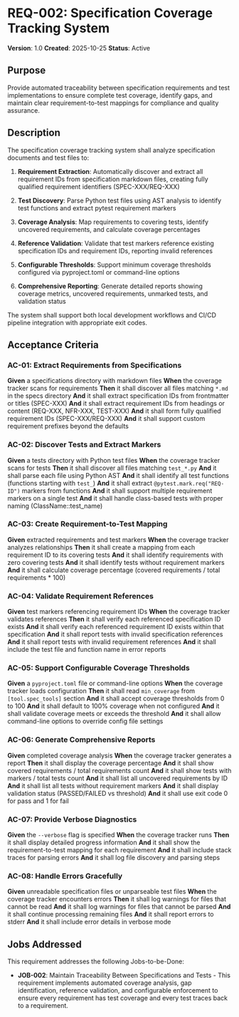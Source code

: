 # REQ-002: Specification Coverage Tracking System

**Version**: 1.0
**Created**: 2025-10-25
**Status**: Active

## Purpose

Provide automated traceability between specification requirements and test implementations to ensure complete test coverage, identify gaps, and maintain clear requirement-to-test mappings for compliance and quality assurance.

## Description

The specification coverage tracking system shall analyze specification documents and test files to:

1. **Requirement Extraction**: Automatically discover and extract all requirement IDs from specification markdown files, creating fully qualified requirement identifiers (SPEC-XXX/REQ-XXX)

2. **Test Discovery**: Parse Python test files using AST analysis to identify test functions and extract pytest requirement markers

3. **Coverage Analysis**: Map requirements to covering tests, identify uncovered requirements, and calculate coverage percentages

4. **Reference Validation**: Validate that test markers reference existing specification IDs and requirement IDs, reporting invalid references

5. **Configurable Thresholds**: Support minimum coverage thresholds configured via pyproject.toml or command-line options

6. **Comprehensive Reporting**: Generate detailed reports showing coverage metrics, uncovered requirements, unmarked tests, and validation status

The system shall support both local development workflows and CI/CD pipeline integration with appropriate exit codes.

## Acceptance Criteria

### AC-01: Extract Requirements from Specifications

**Given** a specifications directory with markdown files
**When** the coverage tracker scans for requirements
**Then** it shall discover all files matching `*.md` in the specs directory
**And** it shall extract specification IDs from frontmatter or titles (SPEC-XXX)
**And** it shall extract requirement IDs from headings or content (REQ-XXX, NFR-XXX, TEST-XXX)
**And** it shall form fully qualified requirement IDs (SPEC-XXX/REQ-XXX)
**And** it shall support custom requirement prefixes beyond the defaults

### AC-02: Discover Tests and Extract Markers

**Given** a tests directory with Python test files
**When** the coverage tracker scans for tests
**Then** it shall discover all files matching `test_*.py`
**And** it shall parse each file using Python AST
**And** it shall identify all test functions (functions starting with `test_`)
**And** it shall extract `@pytest.mark.req("REQ-ID")` markers from functions
**And** it shall support multiple requirement markers on a single test
**And** it shall handle class-based tests with proper naming (ClassName::test_name)

### AC-03: Create Requirement-to-Test Mapping

**Given** extracted requirements and test markers
**When** the coverage tracker analyzes relationships
**Then** it shall create a mapping from each requirement ID to its covering tests
**And** it shall identify requirements with zero covering tests
**And** it shall identify tests without requirement markers
**And** it shall calculate coverage percentage (covered requirements / total requirements * 100)

### AC-04: Validate Requirement References

**Given** test markers referencing requirement IDs
**When** the coverage tracker validates references
**Then** it shall verify each referenced specification ID exists
**And** it shall verify each referenced requirement ID exists within that specification
**And** it shall report tests with invalid specification references
**And** it shall report tests with invalid requirement references
**And** it shall include the test file and function name in error reports

### AC-05: Support Configurable Coverage Thresholds

**Given** a `pyproject.toml` file or command-line options
**When** the coverage tracker loads configuration
**Then** it shall read `min_coverage` from `[tool.spec_tools]` section
**And** it shall accept coverage thresholds from 0 to 100
**And** it shall default to 100% coverage when not configured
**And** it shall validate coverage meets or exceeds the threshold
**And** it shall allow command-line options to override config file settings

### AC-06: Generate Comprehensive Reports

**Given** completed coverage analysis
**When** the coverage tracker generates a report
**Then** it shall display the coverage percentage
**And** it shall show covered requirements / total requirements count
**And** it shall show tests with markers / total tests count
**And** it shall list all uncovered requirements by ID
**And** it shall list all tests without requirement markers
**And** it shall display validation status (PASSED/FAILED vs threshold)
**And** it shall use exit code 0 for pass and 1 for fail

### AC-07: Provide Verbose Diagnostics

**Given** the `--verbose` flag is specified
**When** the coverage tracker runs
**Then** it shall display detailed progress information
**And** it shall show the requirement-to-test mapping for each requirement
**And** it shall include stack traces for parsing errors
**And** it shall log file discovery and parsing steps

### AC-08: Handle Errors Gracefully

**Given** unreadable specification files or unparseable test files
**When** the coverage tracker encounters errors
**Then** it shall log warnings for files that cannot be read
**And** it shall log warnings for files that cannot be parsed
**And** it shall continue processing remaining files
**And** it shall report errors to stderr
**And** it shall include error details in verbose mode

## Jobs Addressed

This requirement addresses the following Jobs-to-be-Done:

- **JOB-002**: Maintain Traceability Between Specifications and Tests - This requirement implements automated coverage analysis, gap identification, reference validation, and configurable enforcement to ensure every requirement has test coverage and every test traces back to a requirement.
